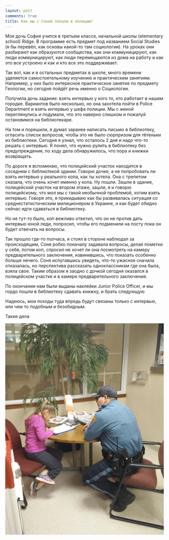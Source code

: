 ```yaml
---
layout: post
comments: true
title: Как мы с Соней попали в полицию!
---
```


Моя дочь София учится в третьем классе, начальной школы (elementary school) Ridge. В программе есть предмет под названием Social Studies (я бы перевёл, как основы какой-то там социологии). На уроках они разбирают как образуются сообщества, как они коммуницируют, как люди коммуницируют, как люди перемещаются из дома на работу и как это все устроено и как и кто все это поддерживает.

Так вот, как и в остальных предметах в школе, много времени уделяется самостоятельному изучению и практическим занятиям. Например, у них было интересное практическое занятие по предмету Геологии, но сегодня пойдёт речь именно o Социологии.

Получила дочь задание: взять интервью у кого то, кто работает в нашем городке. Вариантов было несколько, но она захотела пойти в Police Department и взять интервью у шефа полиции. Мы с женой переглянулись и подумали, что это наверно слишком и пожалуй остановимся на библиотекаре.

На том и порешили, я думал заранее написать письмо в библиотеку, огласить список вопросов, чтобы это не было сюрпризом для тётеньки из библиотеки. Сегодня я узнал, что осталось 2 дня и надо что-то решать с интервью. Я понял, что нужно рулить в библиотеку без предупреждения, по ходу дела обнаружилось, что пора и книжки возвращать.

По дороге я вспоминаю, что полицейский участок находится в соседнем с библиотекой здании. Говорю дочке, а не попробовать ли взять интервью у реального копа, как ты хотела. Она с трепетом сказала, что очень хочет именно у копа. Ну пошли. Зашли в здание, полицейский участок на втором этаже, зашли, я и говорю полицейскому, что мол мы с такой необычной проблемой, хотим взять интервью. Говоря это, я прикидываю как бы развивалась ситуация со среднестатистическим милиционером в Украине, и как будет обидно сейчас идти сдаваться в библиотеку.

Но не тут-то было, коп вежливо ответил, что он не против дать интервью юной леди, попросил, чтобы его подменили на посту пока он будет отвечать на вопросы.

Так прошло где-то полчаса, я стоял в стороне наблюдал за происходящим, Соня робко поначалу задавала вопросы, делая пометки у себя, потом коп, спросил не хочет ли она посмотреть на камеру предварительного заключения, извинившись, что показать особенно больше нечего. Соня испугавшись увидеть, что-то ужасное сначала отказалась, но перспектива рассказать одноклассникам где она была, взяла свое. Таким образом я заодно с дочкой сегодня оказался в полицейском участке и в камере предварительного заключения.

По окончании нам были выданы наклейки Junior Police Officer, и мы гордо пошли в библиотеку сдавать книжку, и брать следующую

Надеюсь, мои походы туда впредь будут связаны только с интервью, или чем то подобным и безобидным.

Такие дела

![Interview](/assets/IMG_20151202_170116.jpg)
